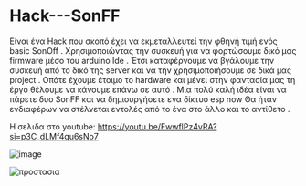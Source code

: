 # Hack---SonFF
Είναι ένα Hack που σκοπό έχει να εκμεταλλευτεί την φθηνή τιμή ενός basic SonOff .
Χρησιμοποιώντας την συσκευή για να φορτώσουμε δικό μας firmware μέσο του arduino Ide .
Έτσι καταφέρνουμε να βγάλουμε την συσκευή από το δικό της server και να την χρησιμοποιήσουμε σε δικά μας project .
Οπότε έχουμε έτοιμο το hardware και μένει στην φαντασία μας τη έργο θέλουμε να κάνουμε επάνω σε αυτό .
Μια πολύ καλή ιδέα είναι να πάρετε δυο SonFF και να δημιουργήσετε ενα δίκτυο esp now 
Θα ήταν ενδιαφέρων να στέλνεται εντολές από το ένα στο άλλο και το αντίθετο .

Η σελιδα στο youtube: https://youtu.be/FwwflPz4vRA?si=p3C_dLMf4qu6sNo7

![image](https://github.com/bkotoulas/Hack---SonFF/assets/46839502/a4e722d0-0fba-449c-8917-228efb724ee0)


![προστασια ](https://github.com/bkotoulas/Hack---SonFF/assets/46839502/578620de-4bf4-44e6-a07d-8809a0fa42cb)

